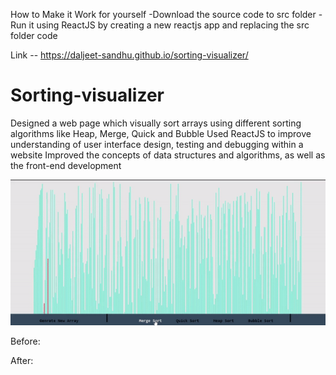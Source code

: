 

How to Make it Work for yourself
-Download the source code to src folder
-Run it using ReactJS by creating a new reactjs app and replacing the src folder code


Link -- https://daljeet-sandhu.github.io/sorting-visualizer/



# Sorting-visualizer

Designed a web page which visually sort arrays using different sorting algorithms like Heap, Merge, Quick and Bubble
Used ReactJS to improve understanding of user interface design, testing and debugging within a website
Improved the concepts of data structures and algorithms, as well as the front-end development

![Alt text](data/final.gif)

Before:



After:
